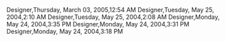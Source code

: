 ﻿Designer,Thursday, March 03, 2005,12:54 AMDesigner,Tuesday, May 25, 2004,2:10 AMDesigner,Tuesday, May 25, 2004,2:08 AMDesigner,Monday, May 24, 2004,3:35 PMDesigner,Monday, May 24, 2004,3:31 PMDesigner,Monday, May 24, 2004,3:18 PM